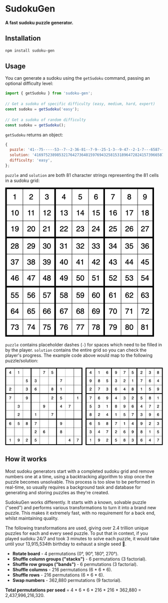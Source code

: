 # SudokuGen

**A fast sudoku puzzle generator.**

## Installation

```bash
npm install sudoku-gen
```

## Usage

You can generate a sudoku using the `getSudoku` command, passing an optional difficulty level:

```javascript
import { getSudoku } from 'sudoku-gen';

// Get a sudoku of specific difficulty (easy, medium, hard, expert)
const sudoku = getSudoku('easy');

// Get a sudoku of random difficulty
const sudoku = getSudoku();
```

`getSudoku` returns an object:

```javascript
{
  puzzle: '41--75-----53--7--2-36-81--7-9--25-1-3--9-47--2-1-7---6587--9-----26-8--1925---47',
  solution: '416975238985321764273648159769432581531896472824157396658714923347269815192583647',
  difficulty: 'easy',
};
```

`puzzle` and `solution` are both 81 character strings representing the 81 cells in a sudoku grid:

![Numbered grid](docs/numbered-grid.png)

`puzzle` contains placeholder dashes (`-`) for spaces which need to be filled in by the player. `solution` contains the entire grid so you can check the player's progress. The example code above would map to the following puzzle/solution:

![Example puzzle and solution](docs/puzzle-solution.png)

## How it works

Most sudoku generators start with a completed sudoku grid and remove numbers one at a time, using a backtracking algorithm to stop once the puzzle becomes unsolvable. This process is too slow to be performed in real-time, so usually requires a background task and database for generating and storing puzzles as they're created.

SudokuGen works differently. It starts with a known, solvable puzzle ("seed") and performs various transformations to turn it into a brand new puzzle. This makes it extremely fast, with no requirement for a back end, whilst maintaining quality.

The following transformations are used, giving over 2.4 trillion unique puzzles for each and every seed puzzle. To put that in context, if you played sudoku 24/7 and took 3 minutes to solve each puzzle, it would take until your 13,915,534th birthday to exhaust a single seed :birthday:.

* **Rotate board** - 4 permutations (0&deg;, 90&deg;, 180&deg;, 270&deg;).
* **Shuffle column groups ("stacks")** - 6 permutations (3 factorial).
* **Shuffle row groups ("bands")** - 6 permutations (3 factorial).
* **Shuffle columns** - 216 permutations (6 * 6 * 6).
* **Shuffle rows** - 216 permutations (6 * 6 * 6).
* **Swap numbers** - 362,880 permutations (9 factorial).

**Total permutations per seed** = 4 * 6 * 6 * 216 * 216 * 362,880 = 2,437,996,216,320.
